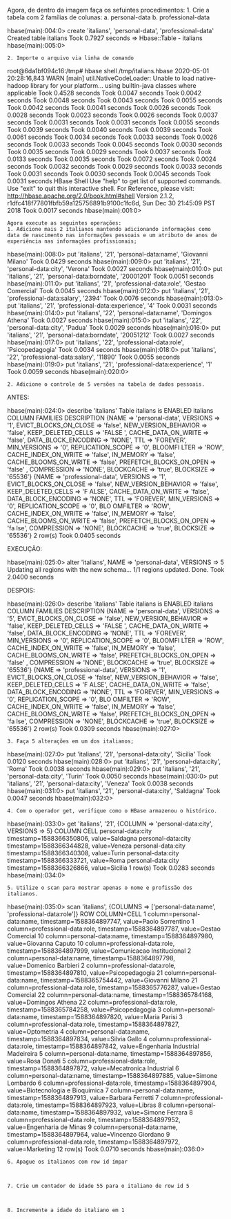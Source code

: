 Agora, de dentro da imagem faça os sefuintes procedimentos:
	1. Crie a tabela com 2 famílias de colunas:
	a. personal-data
	b. professional-data

hbase(main):004:0> create 'italians', 'personal-data', 'professional-data'
Created table italians
Took 0.7927 seconds
=> Hbase::Table - italians
hbase(main):005:0> 


	2. Importe o arquivo via linha de comando

root@6da1bf094c16:/tmp# hbase shell /tmp/italians.hbase
2020-05-01 20:28:16,843 WARN  [main] util.NativeCodeLoader: Unable to load native-hadoop library for your platform... using builtin-java classes where applicable
Took 0.4528 seconds
Took 0.0047 seconds
Took 0.0042 seconds
Took 0.0048 seconds
Took 0.0043 seconds
Took 0.0055 seconds
Took 0.0042 seconds
Took 0.0041 seconds
Took 0.0026 seconds
Took 0.0028 seconds
Took 0.0023 seconds
Took 0.0026 seconds
Took 0.0037 seconds
Took 0.0031 seconds
Took 0.0031 seconds
Took 0.0055 seconds
Took 0.0039 seconds
Took 0.0040 seconds
Took 0.0039 seconds
Took 0.0061 seconds
Took 0.0034 seconds
Took 0.0033 seconds
Took 0.0026 seconds
Took 0.0033 seconds
Took 0.0045 seconds
Took 0.0030 seconds
Took 0.0035 seconds
Took 0.0029 seconds
Took 0.0037 seconds
Took 0.0133 seconds
Took 0.0035 seconds
Took 0.0072 seconds
Took 0.0024 seconds
Took 0.0032 seconds
Took 0.0029 seconds
Took 0.0033 seconds
Took 0.0031 seconds
Took 0.0030 seconds
Took 0.0045 seconds
Took 0.0031 seconds
HBase Shell
Use "help" to get list of supported commands.
Use "exit" to quit this interactive shell.
For Reference, please visit: http://hbase.apache.org/2.0/book.html#shell
Version 2.1.2, r1dfc418f77801fbfb59a125756891b9100c1fc6d, Sun Dec 30 21:45:09 PST 2018
Took 0.0017 seconds
hbase(main):001:0>



	Agora execute as seguintes operações:
	1. Adicione mais 2 italianos mantendo adicionando informações como data de nascimento nas informações pessoais e um atributo de anos de experiência nas informações profissionais;

hbase(main):008:0> put 'italians', '21', 'personal-data:name',  'Giovanni Milano'
Took 0.0429 seconds
hbase(main):009:0> put 'italians', '21', 'personal-data:city',  'Verona'
Took 0.0027 seconds
hbase(main):010:0> put 'italians', '21', 'personal-data:borndate',  '20001201'
Took 0.0051 seconds
hbase(main):011:0> put 'italians', '21', 'professional-data:role',  'Gestao Comercial'
Took 0.0045 seconds
hbase(main):012:0> put 'italians', '21', 'professional-data:salary',  '2394'
Took 0.0076 seconds
hbase(main):013:0> put 'italians', '21', 'professional-data:experience',  '4'
Took 0.0031 seconds
hbase(main):014:0> put 'italians', '22', 'personal-data:name',  'Domingos Athena'
Took 0.0027 seconds
hbase(main):015:0> put 'italians', '22', 'personal-data:city',  'Padua'
Took 0.0029 seconds
hbase(main):016:0> put 'italians', '21', 'personal-data:borndate',  '20051212'
Took 0.0027 seconds
hbase(main):017:0> put 'italians', '22', 'professional-data:role',  'Psicopedagogia'
Took 0.0034 seconds
hbase(main):018:0> put 'italians', '22', 'professional-data:salary',  '11890'
Took 0.0055 seconds
hbase(main):019:0> put 'italians', '21', 'professional-data:experience',  '1'
Took 0.0059 seconds
hbase(main):020:0>



	2. Adicione o controle de 5 versões na tabela de dados pessoais.

ANTES:

hbase(main):024:0> describe 'italians'
Table italians is ENABLED
italians
COLUMN FAMILIES DESCRIPTION
{NAME => 'personal-data', VERSIONS => '1', EVICT_BLOCKS_ON_CLOSE => 'false', NEW_VERSION_BEHAVIOR => 'false', KEEP_DELETED_CELLS => 'FALSE
', CACHE_DATA_ON_WRITE => 'false', DATA_BLOCK_ENCODING => 'NONE', TTL => 'FOREVER', MIN_VERSIONS => '0', REPLICATION_SCOPE => '0', BLOOMFI
LTER => 'ROW', CACHE_INDEX_ON_WRITE => 'false', IN_MEMORY => 'false', CACHE_BLOOMS_ON_WRITE => 'false', PREFETCH_BLOCKS_ON_OPEN => 'false'
, COMPRESSION => 'NONE', BLOCKCACHE => 'true', BLOCKSIZE => '65536'}
{NAME => 'professional-data', VERSIONS => '1', EVICT_BLOCKS_ON_CLOSE => 'false', NEW_VERSION_BEHAVIOR => 'false', KEEP_DELETED_CELLS => 'F
ALSE', CACHE_DATA_ON_WRITE => 'false', DATA_BLOCK_ENCODING => 'NONE', TTL => 'FOREVER', MIN_VERSIONS => '0', REPLICATION_SCOPE => '0', BLO
OMFILTER => 'ROW', CACHE_INDEX_ON_WRITE => 'false', IN_MEMORY => 'false', CACHE_BLOOMS_ON_WRITE => 'false', PREFETCH_BLOCKS_ON_OPEN => 'fa
lse', COMPRESSION => 'NONE', BLOCKCACHE => 'true', BLOCKSIZE => '65536'}
2 row(s)
Took 0.0405 seconds

EXECUÇÃO:

hbase(main):025:0> alter 'italians', NAME => 'personal-data', VERSIONS => 5
Updating all regions with the new schema...
1/1 regions updated.
Done.
Took 2.0400 seconds


DESPOIS:

hbase(main):026:0> describe 'italians'
Table italians is ENABLED
italians
COLUMN FAMILIES DESCRIPTION
{NAME => 'personal-data', VERSIONS => '5', EVICT_BLOCKS_ON_CLOSE => 'false', NEW_VERSION_BEHAVIOR => 'false', KEEP_DELETED_CELLS => 'FALSE
', CACHE_DATA_ON_WRITE => 'false', DATA_BLOCK_ENCODING => 'NONE', TTL => 'FOREVER', MIN_VERSIONS => '0', REPLICATION_SCOPE => '0', BLOOMFI
LTER => 'ROW', CACHE_INDEX_ON_WRITE => 'false', IN_MEMORY => 'false', CACHE_BLOOMS_ON_WRITE => 'false', PREFETCH_BLOCKS_ON_OPEN => 'false'
, COMPRESSION => 'NONE', BLOCKCACHE => 'true', BLOCKSIZE => '65536'}
{NAME => 'professional-data', VERSIONS => '1', EVICT_BLOCKS_ON_CLOSE => 'false', NEW_VERSION_BEHAVIOR => 'false', KEEP_DELETED_CELLS => 'F
ALSE', CACHE_DATA_ON_WRITE => 'false', DATA_BLOCK_ENCODING => 'NONE', TTL => 'FOREVER', MIN_VERSIONS => '0', REPLICATION_SCOPE => '0', BLO
OMFILTER => 'ROW', CACHE_INDEX_ON_WRITE => 'false', IN_MEMORY => 'false', CACHE_BLOOMS_ON_WRITE => 'false', PREFETCH_BLOCKS_ON_OPEN => 'fa
lse', COMPRESSION => 'NONE', BLOCKCACHE => 'true', BLOCKSIZE => '65536'}
2 row(s)
Took 0.0309 seconds
hbase(main):027:0>



	3. Faça 5 alterações em um dos italianos;

hbase(main):027:0> put 'italians', '21', 'personal-data:city',  'Sicilia'
Took 0.0120 seconds
hbase(main):028:0> put 'italians', '21', 'personal-data:city',  'Roma'
Took 0.0038 seconds
hbase(main):029:0> put 'italians', '21', 'personal-data:city',  'Turin'
Took 0.0050 seconds
hbase(main):030:0> put 'italians', '21', 'personal-data:city',  'Veneza'
Took 0.0038 seconds
hbase(main):031:0> put 'italians', '21', 'personal-data:city',  'Saldagna'
Took 0.0047 seconds
hbase(main):032:0>



	4. Com o operador get, verifique como o HBase armazenou o histórico.

hbase(main):033:0> get 'italians', '21', {COLUMN => 'personal-data:city', VERSIONS => 5}
COLUMN                              CELL
 personal-data:city                 timestamp=1588366350806, value=Saldagna
 personal-data:city                 timestamp=1588366344828, value=Veneza
 personal-data:city                 timestamp=1588366340308, value=Turin
 personal-data:city                 timestamp=1588366333721, value=Roma
 personal-data:city                 timestamp=1588366326866, value=Sicilia
1 row(s)
Took 0.0283 seconds
hbase(main):034:0>


	5. Utilize o scan para mostrar apenas o nome e profissão dos italianos.

hbase(main):035:0> scan 'italians', {COLUMNS => ['personal-data:name', 'professional-data:role']}
ROW                                 COLUMN+CELL
 1                                  column=personal-data:name, timestamp=1588364897747, value=Paolo Sorrentino
 1                                  column=professional-data:role, timestamp=1588364897787, value=Gestao Comercial
 10                                 column=personal-data:name, timestamp=1588364897980, value=Giovanna Caputo
 10                                 column=professional-data:role, timestamp=1588364897999, value=Comunicacao Institucional
 2                                  column=personal-data:name, timestamp=1588364897798, value=Domenico Barbieri
 2                                  column=professional-data:role, timestamp=1588364897810, value=Psicopedagogia
 21                                 column=personal-data:name, timestamp=1588365754442, value=Giovanni Milano
 21                                 column=professional-data:role, timestamp=1588365776287, value=Gestao Comercial
 22                                 column=personal-data:name, timestamp=1588365784168, value=Domingos Athena
 22                                 column=professional-data:role, timestamp=1588365784258, value=Psicopedagogia
 3                                  column=personal-data:name, timestamp=1588364897820, value=Maria Parisi
 3                                  column=professional-data:role, timestamp=1588364897827, value=Optometria
 4                                  column=personal-data:name, timestamp=1588364897834, value=Silvia Gallo
 4                                  column=professional-data:role, timestamp=1588364897842, value=Engenharia Industrial Madeireira
 5                                  column=personal-data:name, timestamp=1588364897856, value=Rosa Donati
 5                                  column=professional-data:role, timestamp=1588364897872, value=Mecatronica Industrial
 6                                  column=personal-data:name, timestamp=1588364897885, value=Simone Lombardo
 6                                  column=professional-data:role, timestamp=1588364897904, value=Biotecnologia e Bioquimica
 7                                  column=personal-data:name, timestamp=1588364897913, value=Barbara Ferretti
 7                                  column=professional-data:role, timestamp=1588364897923, value=Libras
 8                                  column=personal-data:name, timestamp=1588364897932, value=Simone Ferrara
 8                                  column=professional-data:role, timestamp=1588364897952, value=Engenharia de Minas
 9                                  column=personal-data:name, timestamp=1588364897964, value=Vincenzo Giordano
 9                                  column=professional-data:role, timestamp=1588364897972, value=Marketing
12 row(s)
Took 0.0710 seconds
hbase(main):036:0>



	6. Apague os italianos com row id ímpar



	7. Crie um contador de idade 55 para o italiano de row id 5



	8. Incremente a idade do italiano em 1


